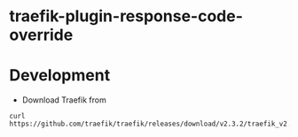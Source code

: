 # traefik-plugin-response-code-override

# Development 
* Download Traefik from
 ```
 curl https://github.com/traefik/traefik/releases/download/v2.3.2/traefik_v2.3.2_darwin_amd64.tar.gz
 ```

